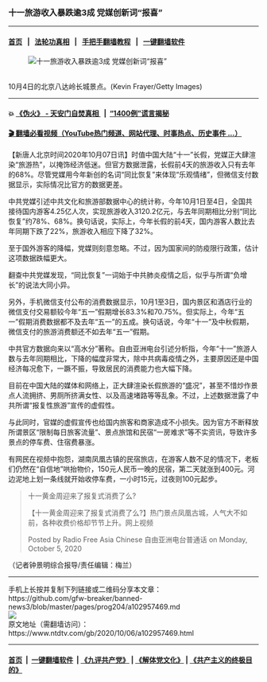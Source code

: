 ### 十一旅游收入暴跌逾3成 党媒创新词“报喜”
------------------------

#### [首页](https://github.com/gfw-breaker/banned-news3/blob/master/README.md) &nbsp;&nbsp;|&nbsp;&nbsp; [法轮功真相](https://github.com/begood0513/basic/blob/master/README.md)  &nbsp;&nbsp;|&nbsp;&nbsp; [手把手翻墙教程](https://github.com/gfw-breaker/guides/wiki)  &nbsp;&nbsp;|&nbsp;&nbsp; [一键翻墙软件](https://github.com/gfw-breaker/nogfw/blob/master/README.md)  



<div><div class="featured_image">
 <figure>
  <img alt="十一旅游收入暴跌逾3成 党媒创新词“报喜”" src="https://i.ntdtv.com/assets/uploads/2020/10/GettyImages-1228924999-800x450.jpg"/>
 </figure><br/>
 <span class="caption">
  10月4日的北京八达岭长城景点。(Kevin Frayer/Getty Images)
 </span>
</div>
</div><hr/>

#### 💥 [《伪火》 - 天安门自焚真相 ](http://158.247.195.190:10000/videos/blog/weihuo.html)&nbsp; |&nbsp; [“1400例”谎言揭秘  ](http://158.247.195.190:10000/videos/blog/jiexi1400.html)

#### [ 🎬  翻墙必看视频（YouTube热门频道、网站代理、时事热点、历史事件 ...）](https://github.com/gfw-breaker/links/blob/master/banned.md)

<div><div class="post_content" itemprop="articleBody">
 <p>
  【新唐人北京时间2020年10月07日讯】时值中国大陆“十一”长假，党媒正大肆渲染“旅游热”，以掩饰经济低迷。但官方数据泄露，长假前4天的旅游收入只有去年的68%。尽管党媒用今年新创的名词“同比恢复”来体现“乐观情绪”，但微信支付数据显示，实际情况比官方的数据更差。
 </p>
 <p>
  中共党媒引述中共文化和旅游部数据中心的统计称，今年10月1日至4日，全国共接待国内游客4.25亿人次，实现旅游收入3120.2亿元，与去年同期相比分别“同比恢复”约78%、68%。换句话说，实际上，今年长假的前4天，国内游客人数比去年同期下跌了22%，旅游收入相应下降了32%。
 </p>
 <p>
  至于国外游客的降幅，党媒则刻意忽略。不过，因为国家间的防疫限行政策，估计这项数据跌幅更大。
 </p>
 <p>
  翻查中共党媒发现，“同比恢复”一词始于中共肺炎疫情之后，似乎与所谓“负增长”的说法大同小异。
 </p>
 <p>
  另外，手机微信支付公布的消费数据显示，10月1至3日，国内景区和酒店行业的微信支付交易额较今年“五一”假期增长83.3%和70.75%。但实际上，今年“五一”假期消费数据都不及去年“五一”的五成。换句话说，今年“十一”及中秋假期，微信支付的旅游消费额还不如去年“五一”假期。
 </p>
 <p>
  中共官方数据向来以“高水分”著称。自由亚洲电台引述分析指，今年“十一”旅游人数与去年同期相比，下降的幅度非常大，除中共病毒疫情之外，主要原因还是中国经济每况愈下，一蹶不振，导致居民的消费能力也大幅下降。
 </p>
 <p>
  目前在中国大陆的媒体和网络上，正大肆渲染长假旅游的“盛况”，甚至不惜炒作景点人流拥挤、男厕所挤满女性、以及高速堵路等等乱象。不过，上述数据泄露了中共所谓“报复性旅游”宣传的虚假性。
 </p>
 <p>
  与此同时，官媒的虚假宣传也给国内旅客和商家造成不小损失。因为官方不断释放所谓景区“限制每日旅客流量”、景点旅馆和民宿“一房难求”等不实资讯，导致许多景点的停车费、住宿费暴涨。
 </p>
 <p>
  有网民在视频中抱怨，湖南凤凰古镇的民宿旅店，在游客人数不足的情况下，老板们仍然在“自信地”哄抬物价，150元人民币一晚的民宿，第二天就涨到400元。河边泥地上划一条线就开始收停车费，一小时15元，过夜则100元起步。
 </p>
 <div id="fb-root">
 </div>
 <p>
  <script async="1" crossorigin="anonymous" defer="1" nonce="EYUFRSrT" src="https://connect.facebook.net/en_US/sdk.js#xfbml=1&amp;version=v8.0">
  </script>
 </p>
 <div class="fb-video" data-href="https://www.facebook.com/RFAChinese/videos/977033132779729" data-width="500">
  <blockquote cite="https://www.facebook.com/RFAChinese/videos/977033132779729/" class="fb-xfbml-parse-ignore">
   <p>
    <ok href="https://www.facebook.com/RFAChinese/videos/977033132779729/">
     十一黄金周迎来了报复式消费了么?
    </ok>
   </p>
   <p>
    【十一黄金周迎来了报复式消费了么?】热门景点凤凰古城，人气大不如前，各种收费价格却节节上升。网上视频
   </p>
   <p>
    Posted by
    <ok href="https://www.facebook.com/RFAChinese/">
     Radio Free Asia Chinese 自由亚洲电台普通话
    </ok>
    on Monday, October 5, 2020
   </p>
  </blockquote>
 </div>
 <p>
  <p>
   （记者钟景明综合报导/责任编辑：梅兰）
  </p>
  <div class="single_ad">
  </div>
 </p>
</div>
</div>
<hr/>
手机上长按并复制下列链接或二维码分享本文章：<br/>
https://github.com/gfw-breaker/banned-news3/blob/master/pages/prog204/a102957469.md <br/>
<a href='https://github.com/gfw-breaker/banned-news3/blob/master/pages/prog204/a102957469.md'><img src='https://github.com/gfw-breaker/banned-news3/blob/master/pages/prog204/a102957469.md.png'/></a> <br/>
原文地址（需翻墙访问）：https://www.ntdtv.com/gb/2020/10/06/a102957469.html


------------------------
#### [首页](https://github.com/gfw-breaker/banned-news3/blob/master/README.md) &nbsp;|&nbsp; [一键翻墙软件](https://github.com/gfw-breaker/nogfw/blob/master/README.md) &nbsp;| [《九评共产党》](https://github.com/gfw-breaker/9ping.md/blob/master/README.md#九评之一评共产党是什么) | [《解体党文化》](https://github.com/gfw-breaker/jtdwh.md/blob/master/README.md) | [《共产主义的终极目的》](https://github.com/gfw-breaker/gczydzjmd.md/blob/master/README.md)


<img src='http://gfw-breaker.win/banned-news3/pages/prog204/a102957469.md' width='0px' height='0px'/>
